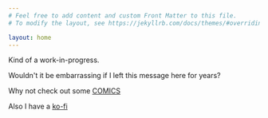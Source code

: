 ```yaml
---
# Feel free to add content and custom Front Matter to this file.
# To modify the layout, see https://jekyllrb.com/docs/themes/#overriding-theme-defaults

layout: home
---
```

<p>Kind of a work-in-progress.</p>
<p>Wouldn't it be embarrassing if I left this message here for years?</p>
<p>Why not check out some <a href="listing">COMICS</a></p>
<p>Also I have a <a href="https://ko-fi.com/smekbo">ko-fi</a></p>